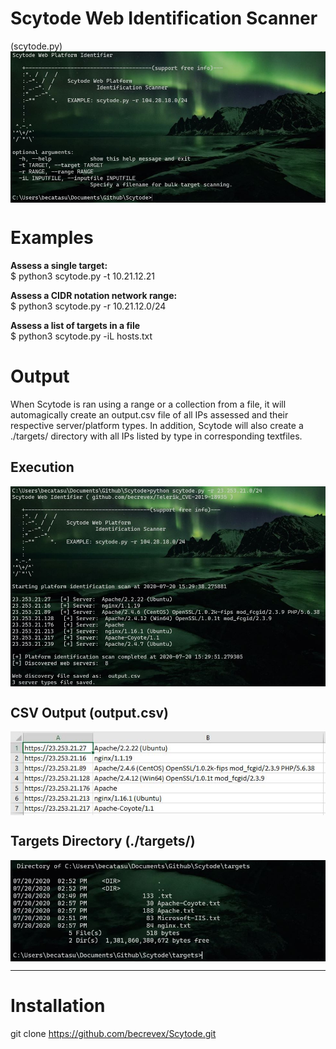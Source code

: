 # Scytode Web Identification Scanner
(scytode.py)
<img align="center" src="https://github.com/becrevex/Scytode/blob/master/img/scytode.JPG"/> 

# Examples
<b>Assess a single target:</b><br>
$ python3 scytode.py -t 10.21.12.21

<b>Assess a CIDR notation network range:</b><br>
$ python3 scytode.py -r 10.21.12.0/24

<b>Assess a list of targets in a file</b><br>
$ python3 scytode.py -iL hosts.txt

# Output
When Scytode is ran using a range or a collection from a file, it will automagically create an output.csv
file of all IPs assessed and their respective server/platform types.  In addition, Scytode will also create a 
./targets/ directory with all IPs listed by type in corresponding textfiles.  

## Execution 
<img align="center" src="https://github.com/becrevex/Scytode/blob/master/img/execution.JPG"/> 

## CSV Output (output.csv)
<img align="center" src="https://github.com/becrevex/Scytode/blob/master/img/output-csv.JPG"/> 

## Targets Directory (./targets/)
<img align="center" src="https://github.com/becrevex/Scytode/blob/master/img/targets_dir.JPG"/> 

------------------------------------------------------------------------------------------------------

# Installation
git clone https://github.com/becrevex/Scytode.git
